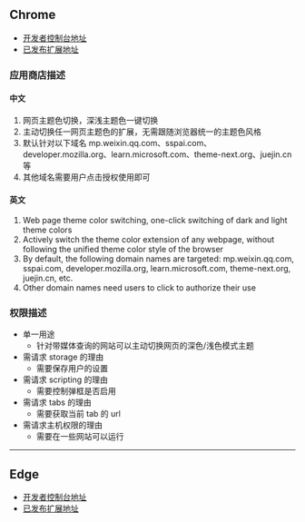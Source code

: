 ## Chrome

- [开发者控制台地址](https://chrome.google.com/webstore/devconsole)
- [已发布扩展地址](https://chrome.google.com/webstore/detail/theme-color-switch/mgmpaknickmjdkgacgnkdgakngohhfje)

### 应用商店描述

#### 中文

1. 网页主题色切换，深浅主题色一键切换
2. 主动切换任一网页主题色的扩展，无需跟随浏览器统一的主题色风格
3. 默认针对以下域名 mp.weixin.qq.com、sspai.com、developer.mozilla.org、learn.microsoft.com、theme-next.org、juejin.cn 等
4. 其他域名需要用户点击授权使用即可

#### 英文

1. Web page theme color switching, one-click switching of dark and light theme colors
2. Actively switch the theme color extension of any webpage, without following the unified theme color style of the browser
3. By default, the following domain names are targeted: mp.weixin.qq.com, sspai.com, developer.mozilla.org, learn.microsoft.com, theme-next.org, juejin.cn, etc.
4. Other domain names need users to click to authorize their use

### 权限描述

- 单一用途
  - 针对带媒体查询的网站可以主动切换网页的深色/浅色模式主题
- 需请求 storage 的理由
  - 需要保存用户的设置
- 需请求 scripting 的理由
  - 需要控制弹框是否启用
- 需请求 tabs 的理由
  - 需要获取当前 tab 的 url
- 需请求主机权限的理由
  - 需要在一些网站可以运行

---

## Edge

- [开发者控制台地址](https://partner.microsoft.com/zh-cn/dashboard/microsoftedge/overview)
- [已发布扩展地址](https://microsoftedge.microsoft.com/addons/detail/bmpdefkcildkmjdlcbbpjjinaijpledn)
